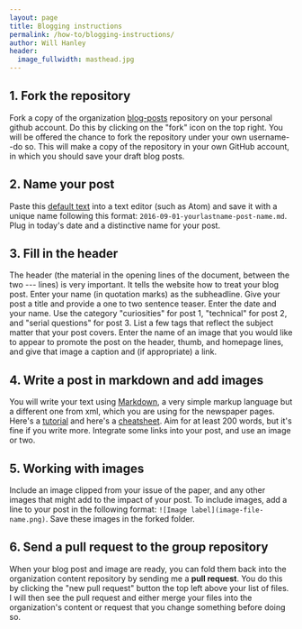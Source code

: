 ```yaml
---
layout: page
title: Blogging instructions
permalink: /how-to/blogging-instructions/
author: Will Hanley
header:
  image_fullwidth: masthead.jpg
---
```



## 1. Fork the repository

Fork a copy of the organization [blog-posts](https://github.com/dig-eg-gaz/blog-posts) repository on your personal github account. Do this by clicking on the "fork" icon on the top right. You will be offered the chance to fork the repository under your own username--do so. This will make a copy of the repository in your own GitHub account, in which you should save your draft blog posts.

## 2. Name your post

Paste this [default text](https://raw.githubusercontent.com/dig-eg-gaz/blog-posts/master/2016-00-00-post-name.md) into a text editor (such as Atom) and save it with a unique name following this format: `2016-09-01-yourlastname-post-name.md`. Plug in today's date and a distinctive name for your post.

## 3. Fill in the header

The header (the material in the opening lines of the document, between the two --- lines) is very important. It tells the website how to treat your blog post. Enter your name (in quotation marks) as the subheadline. Give your post a title and provide a one to two sentence teaser. Enter the date and your name. Use the category "curiosities" for post 1, "technical" for post 2, and "serial questions" for post 3. List a few tags that reflect the subject matter that your post covers. Enter the name of an image that you would like to appear to promote the post on the header, thumb, and homepage lines, and give that image a caption and (if appropriate) a link.

## 4. Write a post in markdown and add images

You will write your text using [Markdown](https://en.wikipedia.org/wiki/Markdown), a very simple markup language but a different one from xml, which you are using for the newspaper pages. Here's a [tutorial](http://www.markdowntutorial.com/) and here's a [cheatsheet](https://github.com/adam-p/markdown-here/wiki/Markdown-Cheatsheet). Aim for at least 200 words, but it's fine if you write more. Integrate some links into your post, and use an image or two.

## 5. Working with images

Include an image clipped from your issue of the paper, and any other images that might add to the impact of your post. To include images, add a line to your post in the following format: `![Image label](image-file-name.png)`. Save these images in the forked folder.

## 6. Send a pull request to the group repository

When your blog post and image are ready, you can fold them back into the organization content repository by sending me a **pull request**. You do this by clicking the "new pull request" button the top left above your list of files. I will then see the pull request and either merge your files into the organization's content or request that you change something before doing so.
